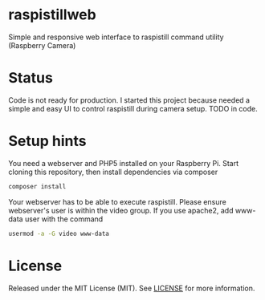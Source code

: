 # raspistillweb
Simple and responsive web interface to raspistill command utility (Raspberry Camera)

# Status
Code is not ready for production. I started this project because needed a simple and easy UI to control raspistill during camera setup.
TODO in code.

# Setup hints
You need a webserver and PHP5 installed on your Raspberry Pi.
Start cloning this repository, then install dependencies via composer
```bash
composer install
```
Your webserver has to be able to execute raspistill. Please ensure webserver's user is within the video group. If you use apache2, add www-data user with the command
```bash
usermod -a -G video www-data
```

# License
Released under the MIT License (MIT).
See [LICENSE](LICENSE) for more information.
